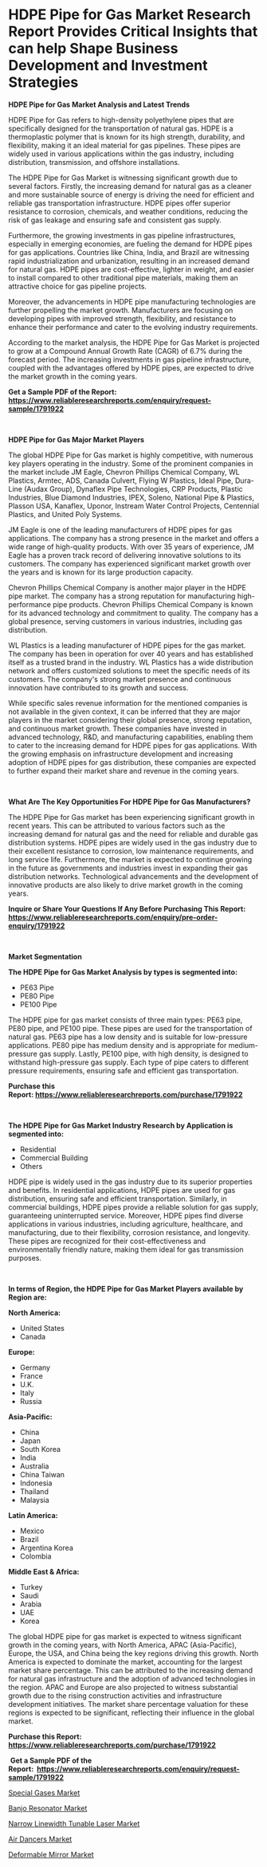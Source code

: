 <p><h1>HDPE Pipe for Gas Market Research Report Provides Critical Insights that can help Shape Business Development and Investment Strategies</h1></p><p><strong>HDPE Pipe for Gas Market Analysis and Latest Trends</strong></p>
<p><p>HDPE Pipe for Gas refers to high-density polyethylene pipes that are specifically designed for the transportation of natural gas. HDPE is a thermoplastic polymer that is known for its high strength, durability, and flexibility, making it an ideal material for gas pipelines. These pipes are widely used in various applications within the gas industry, including distribution, transmission, and offshore installations.</p><p>The HDPE Pipe for Gas Market is witnessing significant growth due to several factors. Firstly, the increasing demand for natural gas as a cleaner and more sustainable source of energy is driving the need for efficient and reliable gas transportation infrastructure. HDPE pipes offer superior resistance to corrosion, chemicals, and weather conditions, reducing the risk of gas leakage and ensuring safe and consistent gas supply.</p><p>Furthermore, the growing investments in gas pipeline infrastructures, especially in emerging economies, are fueling the demand for HDPE pipes for gas applications. Countries like China, India, and Brazil are witnessing rapid industrialization and urbanization, resulting in an increased demand for natural gas. HDPE pipes are cost-effective, lighter in weight, and easier to install compared to other traditional pipe materials, making them an attractive choice for gas pipeline projects.</p><p>Moreover, the advancements in HDPE pipe manufacturing technologies are further propelling the market growth. Manufacturers are focusing on developing pipes with improved strength, flexibility, and resistance to enhance their performance and cater to the evolving industry requirements.</p><p>According to the market analysis, the HDPE Pipe for Gas Market is projected to grow at a Compound Annual Growth Rate (CAGR) of 6.7% during the forecast period. The increasing investments in gas pipeline infrastructure, coupled with the advantages offered by HDPE pipes, are expected to drive the market growth in the coming years.</p></p>
<p><strong>Get a Sample PDF of the Report:&nbsp; <a href="https://www.reliableresearchreports.com/enquiry/request-sample/1791922">https://www.reliableresearchreports.com/enquiry/request-sample/1791922</a></strong></p>
<p>&nbsp;</p>
<p><strong>HDPE Pipe for Gas Major Market Players</strong></p>
<p><p>The global HDPE Pipe for Gas market is highly competitive, with numerous key players operating in the industry. Some of the prominent companies in the market include JM Eagle, Chevron Phillips Chemical Company, WL Plastics, Armtec, ADS, Canada Culvert, Flying W Plastics, Ideal Pipe, Dura-Line (Audax Group), Dynaflex Pipe Technologies, CRP Products, Plastic Industries, Blue Diamond Industries, IPEX, Soleno, National Pipe & Plastics, Plasson USA, Kanaflex, Uponor, Instream Water Control Projects, Centennial Plastics, and United Poly Systems.</p><p>JM Eagle is one of the leading manufacturers of HDPE pipes for gas applications. The company has a strong presence in the market and offers a wide range of high-quality products. With over 35 years of experience, JM Eagle has a proven track record of delivering innovative solutions to its customers. The company has experienced significant market growth over the years and is known for its large production capacity.</p><p>Chevron Phillips Chemical Company is another major player in the HDPE pipe market. The company has a strong reputation for manufacturing high-performance pipe products. Chevron Phillips Chemical Company is known for its advanced technology and commitment to quality. The company has a global presence, serving customers in various industries, including gas distribution.</p><p>WL Plastics is a leading manufacturer of HDPE pipes for the gas market. The company has been in operation for over 40 years and has established itself as a trusted brand in the industry. WL Plastics has a wide distribution network and offers customized solutions to meet the specific needs of its customers. The company's strong market presence and continuous innovation have contributed to its growth and success.</p><p>While specific sales revenue information for the mentioned companies is not available in the given context, it can be inferred that they are major players in the market considering their global presence, strong reputation, and continuous market growth. These companies have invested in advanced technology, R&D, and manufacturing capabilities, enabling them to cater to the increasing demand for HDPE pipes for gas applications. With the growing emphasis on infrastructure development and increasing adoption of HDPE pipes for gas distribution, these companies are expected to further expand their market share and revenue in the coming years.</p></p>
<p>&nbsp;</p>
<p><strong>What Are The Key Opportunities For HDPE Pipe for Gas Manufacturers?</strong></p>
<p><p>The HDPE Pipe for Gas market has been experiencing significant growth in recent years. This can be attributed to various factors such as the increasing demand for natural gas and the need for reliable and durable gas distribution systems. HDPE pipes are widely used in the gas industry due to their excellent resistance to corrosion, low maintenance requirements, and long service life. Furthermore, the market is expected to continue growing in the future as governments and industries invest in expanding their gas distribution networks. Technological advancements and the development of innovative products are also likely to drive market growth in the coming years.</p></p>
<p><strong>Inquire or Share Your Questions If Any Before Purchasing This Report: <a href="https://www.reliableresearchreports.com/enquiry/pre-order-enquiry/1791922">https://www.reliableresearchreports.com/enquiry/pre-order-enquiry/1791922</a></strong></p>
<p>&nbsp;</p>
<p><strong>Market Segmentation</strong></p>
<p><strong>The HDPE Pipe for Gas Market Analysis by types is segmented into:</strong></p>
<p><ul><li>PE63 Pipe</li><li>PE80 Pipe</li><li>PE100 Pipe</li></ul></p>
<p><p>The HDPE pipe for gas market consists of three main types: PE63 pipe, PE80 pipe, and PE100 pipe. These pipes are used for the transportation of natural gas. PE63 pipe has a low density and is suitable for low-pressure applications. PE80 pipe has medium density and is appropriate for medium-pressure gas supply. Lastly, PE100 pipe, with high density, is designed to withstand high-pressure gas supply. Each type of pipe caters to different pressure requirements, ensuring safe and efficient gas transportation.</p></p>
<p><strong>Purchase this Report:&nbsp;<a href="https://www.reliableresearchreports.com/purchase/1791922">https://www.reliableresearchreports.com/purchase/1791922</a></strong></p>
<p>&nbsp;</p>
<p><strong>The HDPE Pipe for Gas Market Industry Research by Application is segmented into:</strong></p>
<p><ul><li>Residential</li><li>Commercial Building</li><li>Others</li></ul></p>
<p><p>HDPE pipe is widely used in the gas industry due to its superior properties and benefits. In residential applications, HDPE pipes are used for gas distribution, ensuring safe and efficient transportation. Similarly, in commercial buildings, HDPE pipes provide a reliable solution for gas supply, guaranteeing uninterrupted service. Moreover, HDPE pipes find diverse applications in various industries, including agriculture, healthcare, and manufacturing, due to their flexibility, corrosion resistance, and longevity. These pipes are recognized for their cost-effectiveness and environmentally friendly nature, making them ideal for gas transmission purposes.</p></p>
<p>&nbsp;</p>
<p><strong>In terms of Region, the HDPE Pipe for Gas Market Players available by Region are:</strong></p>
<p>
    <p> <strong> North America: </strong>
        <ul>
            <li>United States</li>
            <li>Canada</li>
        </ul>
        </p> 
    <p> <strong> Europe: </strong>
        <ul>
            <li>Germany</li>
            <li>France</li>
            <li>U.K.</li>
            <li>Italy</li>
            <li>Russia</li>
        </ul>
        </p> 
    <p> <strong> Asia-Pacific: </strong>
        <ul>
            <li>China</li>
            <li>Japan</li>
            <li>South Korea</li>
            <li>India</li>
            <li>Australia</li>
            <li>China Taiwan</li>
            <li>Indonesia</li>
            <li>Thailand</li>
            <li>Malaysia</li>
        </ul>
        </p> 
    <p> <strong> Latin America: </strong>
        <ul>
            <li>Mexico</li>
            <li>Brazil</li>
            <li>Argentina Korea</li>
            <li>Colombia</li>
        </ul>
        </p> 
    <p> <strong> Middle East & Africa: </strong>
        <ul>
            <li>Turkey</li>
            <li>Saudi</li>
            <li>Arabia</li>
            <li>UAE</li>
            <li>Korea</li>
        </ul>
    </p>
    </p>
<p><p>The global HDPE pipe for gas market is expected to witness significant growth in the coming years, with North America, APAC (Asia-Pacific), Europe, the USA, and China being the key regions driving this growth. North America is expected to dominate the market, accounting for the largest market share percentage. This can be attributed to the increasing demand for natural gas infrastructure and the adoption of advanced technologies in the region. APAC and Europe are also projected to witness substantial growth due to the rising construction activities and infrastructure development initiatives. The market share percentage valuation for these regions is expected to be significant, reflecting their influence in the global market.</p></p>
<p><strong>Purchase this Report: <a href="https://www.reliableresearchreports.com/purchase/1791922">https://www.reliableresearchreports.com/purchase/1791922</a></strong></p>
<p>&nbsp;<strong>Get a Sample PDF of the Report:&nbsp;&nbsp;<a href="https://www.reliableresearchreports.com/enquiry/request-sample/1791922">https://www.reliableresearchreports.com/enquiry/request-sample/1791922</a></strong></p>
<p><strong></strong></p>
<p><p><a href="https://github.com/rahu1502/Market-Research-Report-List-1/blob/main/special-gases-market.md">Special Gases Market</a></p><p><a href="https://medium.com/@dessiefadel/banjo-resonator-market-share-evolution-and-market-growth-trends-2023-2030-ffe72a494114">Banjo Resonator Market</a></p><p><a href="https://medium.com/@jenniebrown07/narrow-linewidth-tunable-laser-market-share-evolution-and-market-growth-trends-2023-2030-246dddd4bc8d">Narrow Linewidth Tunable Laser Market</a></p><p><a href="https://github.com/rahu1503/Market-Research-Report-List-1/blob/main/air-dancers-market.md">Air Dancers Market</a></p><p><a href="https://medium.com/@janbogisich/deformable-mirror-market-trends-and-market-analysis-forecasted-for-period-2023-2030-51f1bf174b43">Deformable Mirror Market</a></p></p>
